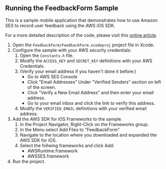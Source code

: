 ## Running the FeedbackForm Sample

This is a sample mobile application that demonstrates how to use Amazon SES to record user feedback using the AWS iOS SDK.

For a more detailed description of the code, please visit this [online article](http://aws.amazon.com/articles/3290993028247679).

1.  Open the `FeedbackForm/FeedbackForm.xcodeproj` project file in Xcode.
2.  Configure the sample with your AWS security credentials:
	1.  Open the `Constants.h` file.
	2.  Modify the `ACCESS_KEY` and `SECRET_KEY` definitions with your AWS Credentials.
	3.  (Verify your email address if you haven't done it before:)
		*  Go to AWS SES Console
		*  Click "Email Addresses" Under "Verified Senders" section on left of the screen.
		*  Click "Verify a New Email Address" and then enter your email address.
		*  Go to your email inbox and click the link to verify this address.
	4. Modify the `VERIFIED_EMAIL` definitions with your verified email address.
3.  Add the AWS SDK for iOS Frameworks to the sample.
	1.  In the Project Navigator, Right-Click on the Frameworks group.
	2.  In the Menu select Add Files to "FeedbackForm"
	3.  Navigate to the location where you downloaded and expanded the AWS SDK for iOS.
	4.  Select the follwing frameworks and click Add:
		*  AWSRuntime.framework
		*  AWSSES.framework
4.  Run the project.

